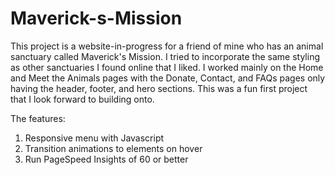# Maverick-s-Mission

This project is a website-in-progress for a friend of mine who has
an animal sanctuary called Maverick's Mission. I tried to incorporate
the same styling as other sanctuaries I found online that I liked. 
I worked mainly on the Home and Meet the Animals pages with the Donate, 
Contact, and FAQs pages only having the header, footer, and hero sections. 
This was a fun first project that I look forward to building onto.  

The features:
1) Responsive menu with Javascript
2) Transition animations to elements on hover
3) Run PageSpeed Insights of 60 or better